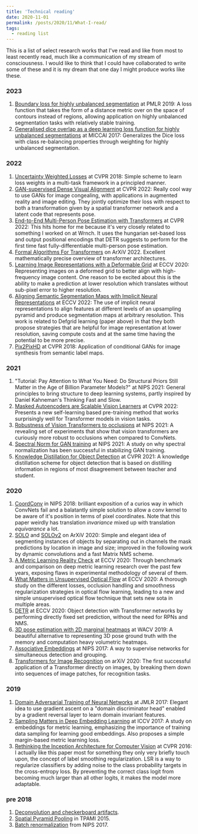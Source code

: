 ```yaml
---
title: 'Technical reading'
date: 2020-11-01
permalink: /posts/2020/11/What-I-read/
tags:
  - reading list
---
```


This is a list of select research works that I've read and like from most to least recently read, much like a communication of my stream of consciousness. I would like to think that I could have collaborated to write some of these and it is my dream that one day I might produce works like these.

### 2023
1. [Boundary loss for highly unbalanced segmentation](https://proceedings.mlr.press/v102/kervadec19a.html) at PMLR 2019: A loss function that takes the form of a distance metric over on the space of contours instead of regions, allowing application on highly unbalanced segmentation tasks with relatively stable training.
2. [Generalised dice overlap as a deep learning loss function for highly unbalanced segmentations](https://arxiv.org/abs/1707.03237) at MICCAI 2017: Generalizes the Dice loss with class re-balancing properties through weighting for highly unbalanced segmentation.

### 2022
1. [Uncertainty Weighted Losses](https://arxiv.org/abs/1705.07115) at CVPR 2018: Simple scheme to learn loss weights in a multi-task framework in a principled manner.
2. [GAN-supervised Dense Visual Alignment](https://openaccess.thecvf.com/content/CVPR2022/papers/Peebles_GAN-Supervised_Dense_Visual_Alignment_CVPR_2022_paper.pdf) at CVPR 2022: Really cool way to use GANs for image congealing, with applications in augmented reality and image editing. They jointly optimize their loss with respect to both a transformation given by a spatial transformer network and a latent code that represents pose.
3. [End-to-End Multi-Person Pose Estimation with Transformers](https://openaccess.thecvf.com/content/CVPR2022/html/Shi_End-to-End_Multi-Person_Pose_Estimation_With_Transformers_CVPR_2022_paper.html) at CVPR 2022: This hits home for me because it's very closely related to something I worked on at Wrnch. It uses the hungarian set-based loss and output positional encodings that DETR suggests to perform for the first time fast fully-differentiable multi-person pose estimation.
4. [Formal Algorithms For Transformers](https://arxiv.org/abs/2207.09238) on ArXiV 2022. Excellent mathematically precise overview of transformer architectures.
5. [Learning Image Representations with a Deformable Grid](https://arxiv.org/abs/2008.09269) at ECCV 2020: Representing images on a deformed grid to better align with high-frequency image content. One reason to be excited about this is the ability to make a prediction at lower resolution which translates without sub-pixel error to higher resolution.
6. [Aligning Semantic Segmentation Maps with Implicit Neural Representations](https://arxiv.org/abs/2206.08655) at ECCV 2022:  The use of implicit neural representations to align features at different levels of an upsampling pyramid and produce segmentation maps at arbitrary resolution. This work is related to Defgrid learning (paper above) in that they both propose strategies that are helpful for image representation at lower resolution, saving compute costs and at the same time having the potential to be more precise.
7. [Pix2PixHD](https://openaccess.thecvf.com/content_cvpr_2018/papers/Wang_High-Resolution_Image_Synthesis_CVPR_2018_paper.pdf) at CVPR 2018: Application of conditional GANs for image synthesis from semantic label maps.


### 2021
1. "Tutorial: Pay Attention to What You Need: Do Structural Priors Still Matter in the Age of Billion Parameter Models?" at NIPS 2021: General principles to bring structure to deep learning systems, partly inspired by Daniel Kahneman's Thinking Fast and Slow.
2. [Masked Autoencoders are Scalable Vision Learners](https://arxiv.org/abs/2111.06377) at CVPR 2022: Presents a new self-learning based pre-training method that works surprisingly well for Transformer models in vision tasks.
3. [Robustness of Vision Transformers to occlusions](https://proceedings.neurips.cc/paper/2021/file/c404a5adbf90e09631678b13b05d9d7a-Paper.pdf) at NIPS 2021: A revealing set of experiments that show that vision transformers are curiously more robust to occlusions when compared to ConvNets.
4. [Spectral Norm for GAN training](https://proceedings.neurips.cc/paper/2021/file/4ffb0d2ba92f664c2281970110a2e071-Paper.pdf) at NIPS 2021: A study on why spectral normalization has been successful in stabilizing GAN training.
5. [Knowledge Distillation for Object Detection](https://arxiv.org/pdf/2103.02340) at CVPR 2021: A knowledge distillation scheme for object detection that is based on distilling information in regions of most disagreement between teacher and student.

### 2020
1. [CoordConv](https://arxiv.org/pdf/1807.03247.pdf) in NIPS 2018: brilliant exposition of a curios way in which ConvNets fail and a balatantly simple solution to allow a conv kernel to be aware of it's position in terms of pixel coordinates. Note that this paper weirdly has translation _invariance_ mixed up with translation _equivarance_ a lot. 
1. [SOLO](https://arxiv.org/pdf/1912.04488.pdf%5d%5b2019.pdf) and [SOLOv2](https://arxiv.org/pdf/2003.10152.pdf) on ArXiV 2020: Simple and elegant idea of segmenting instances of objects by separating out in channels the mask predictions by location in image and size; improved in the following work by dynamic convolutions and a fast Matrix NMS scheme.
1. [A Metric Learning Reality Check](https://www.ecva.net/papers/eccv_2020/papers_ECCV/papers/123700681.pdf) at ECCV 2020: Through benchmark and comparison on deep metric learning research over the past few years, exposing flaws in experimental methodology of several of them.
1. [What Matters in Unsupervised Optical Flow](https://www.ecva.net/papers/eccv_2020/papers_ECCV/papers/123470545.pdf) at ECCV 2020: A thorough study on the different losses, occlusion handling and smoothness regularization strategies in optical flow learning, leading to a new and simple unsupervised optical flow technique that sets new sota in multiple areas.
1. [DETR](https://arxiv.org/pdf/2005.12872.pdf) at ECCV 2020: Object detection with Transformer networks by performing directly fixed set prediction, without the need for RPNs and NMS. 
1. [3D pose estimation with 2D marginal heatmaps](https://arxiv.org/pdf/1806.01484.pdf) at WACV 2019: A beautiful alternative to representing 3D pose ground truth with the memory and computation heavy volumetric heatmaps.
1. [Associative Embeddings](https://papers.nips.cc/paper/2017/file/8edd72158ccd2a879f79cb2538568fdc-Paper.pdf) at NIPS 2017: A way to supervise networks for simultaneous detection and grouping.
1. [Transformers for Image Recognition](https://papers.nips.cc/paper/2017/file/8edd72158ccd2a879f79cb2538568fdc-Paper.pdf) on arXiV 2020: The first successful application of a Transformer directly on images, by breaking them down into sequences of image patches, for recognition tasks. 

### 2019
1. [Domain Adversarial Training of Neural Networks](https://www.jmlr.org/papers/volume17/15-189/15-189.pdf) at JMLR 2017: Elegant idea to use gradient ascent on a "domain discriminator head" enabled by a gradient reversal layer to learn domain invariant features.
1. [Sampling Matters in Deep Embedding Learning](https://openaccess.thecvf.com/content_ICCV_2017/papers/Wu_Sampling_Matters_in_ICCV_2017_paper.pdf) at ICCV 2017: A study on embeddings for metric learning, emphasizing the importance of training data sampling for learning good embeddings. Also proposes a simple margin-based metric learning loss.
1. [Rethinking the Inception Architecture for Computer Vision](https://openaccess.thecvf.com/content_cvpr_2016/papers/Szegedy_Rethinking_the_Inception_CVPR_2016_paper.pdf) at CVPR 2016: I actually like this paper most for something they only very briefly touch upon, the concept of label smoothing regularization. LSR is a way to regularize classifiers by adding noise to the class probability targets in the cross-entropy loss. By preventing the correct class logit from becoming much larger than all other logits, it makes the model more adaptable.  

### pre 2018
1. [Deconvolution and checkerboard artifacts](https://distill.pub/2016/deconv-checkerboard/).
1. [Spatial Pyramid Pooling](https://engineering.case.edu/centers/ccipd/system/files/Xiangxue_Spatial%20Pyramid%20Pooling%20....pdf) in TPAMI 2015.
1. [Batch renormalization](http://papers.nips.cc/paper/6790-batch-renormalization-towards-reducing-minibatch-dependence-in-batch-normalized-models.pdf) from NIPS 2017.
